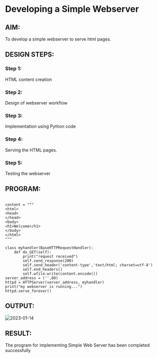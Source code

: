# Developing a Simple Webserver
## AIM:
To develop a simple webserver to serve html pages.

## DESIGN STEPS:
### Step 1: 
HTML content creation
### Step 2:
Design of webserver workflow
### Step 3:
Implementation using Python code
### Step 4:
Serving the HTML pages.
### Step 5:
Testing the webserver

## PROGRAM:
```from http.server import HTTPServer,BaseHTTPRequestHandler

content = """
<html>
<head>
</head>
<body>
<h1>Welcome</h1>
</body>
</html>
"""

class myhandler(BaseHTTPRequestHandler):
    def do_GET(self):
        print("request received")
        self.send_response(200)
        self.send_header('content-type','text/html; charset=utf-8')
        self.end_headers()
        self.wfile.write(content.encode())
server_address = ('',80)
httpd = HTTPServer(server_address, myhandler)
print("my webserver is running...")
httpd.serve_forever()
```


## OUTPUT:
![2023-01-14](https://user-images.githubusercontent.com/119390134/212460586-95d6c0db-ad0e-4a7c-a9ac-b6ed920e03ea.png)

## RESULT:
The program for implementing Simple Web Server has been completed successfully
